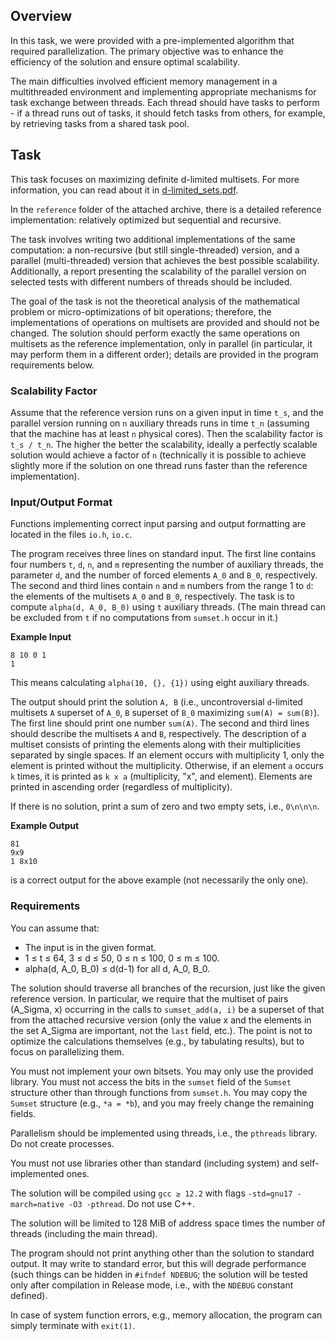 ## Overview

In this task, we were provided with a pre-implemented algorithm that required parallelization. The primary objective was to enhance the efficiency of the solution and ensure optimal scalability.

The main difficulties involved efficient memory management in a multithreaded environment and implementing appropriate mechanisms for task exchange between threads. Each thread should have tasks to perform - if a thread runs out of tasks, it should fetch tasks from others, for example, by retrieving tasks from a shared task pool.


## Task

This task focuses on maximizing definite d-limited multisets. For more information, you can read about it in [d-limited_sets.pdf](./d-limited_sets.pdf).

In the `reference` folder of the attached archive, there is a detailed reference implementation: relatively optimized but sequential and recursive.

The task involves writing two additional implementations of the same computation: a non-recursive (but still single-threaded) version, and a parallel (multi-threaded) version that achieves the best possible scalability. Additionally, a report presenting the scalability of the parallel version on selected tests with different numbers of threads should be included.

The goal of the task is not the theoretical analysis of the mathematical problem or micro-optimizations of bit operations; therefore, the implementations of operations on multisets are provided and should not be changed. The solution should perform exactly the same operations on multisets as the reference implementation, only in parallel (in particular, it may perform them in a different order); details are provided in the program requirements below.

### Scalability Factor

Assume that the reference version runs on a given input in time `t_s`, and the parallel version running on `n` auxiliary threads runs in time `t_n` (assuming that the machine has at least `n` physical cores). Then the scalability factor is `t_s / t_n`. The higher the better the scalability, ideally a perfectly scalable solution would achieve a factor of `n` (technically it is possible to achieve slightly more if the solution on one thread runs faster than the reference implementation).

### Input/Output Format

Functions implementing correct input parsing and output formatting are located in the files `io.h`, `io.c`.

The program receives three lines on standard input. The first line contains four numbers `t`, `d`, `n`, and `m` representing the number of auxiliary threads, the parameter `d`, and the number of forced elements `A_0` and `B_0`, respectively. The second and third lines contain `n` and `m` numbers from the range 1 to `d`: the elements of the multisets `A_0` and `B_0`, respectively. The task is to compute `alpha(d, A_0, B_0)` using `t` auxiliary threads. (The main thread can be excluded from `t` if no computations from `sumset.h` occur in it.)

**Example Input**

```
8 10 0 1
1
```

This means calculating `alpha(10, {}, {1})` using eight auxiliary threads.

The output should print the solution `A, B` (i.e., uncontroversial `d`-limited multisets `A` superset of `A_0`, `B` superset of `B_0` maximizing `sum(A) = sum(B)`). The first line should print one number `sum(A)`. The second and third lines should describe the multisets `A` and `B`, respectively. The description of a multiset consists of printing the elements along with their multiplicities separated by single spaces. If an element occurs with multiplicity 1, only the element is printed without the multiplicity. Otherwise, if an element `a` occurs `k` times, it is printed as `k x a` (multiplicity, "x", and element). Elements are printed in ascending order (regardless of multiplicity).

If there is no solution, print a sum of zero and two empty sets, i.e., `0\n\n\n`.

**Example Output**

```
81
9x9
1 8x10
```

is a correct output for the above example (not necessarily the only one).

### Requirements

You can assume that:

- The input is in the given format.
- 1 ≤ t ≤ 64, 3 ≤ d ≤ 50, 0 ≤ n ≤ 100, 0 ≤ m ≤ 100.
- alpha(d, A_0, B_0) ≤ d(d-1) for all d, A_0, B_0.

The solution should traverse all branches of the recursion, just like the given reference version. In particular, we require that the multiset of pairs (A_Sigma, x) occurring in the calls to `sumset_add(a, i)` be a superset of that from the attached recursive version (only the value x and the elements in the set A_Sigma are important, not the `last` field, etc.). The point is not to optimize the calculations themselves (e.g., by tabulating results), but to focus on parallelizing them.

You must not implement your own bitsets. You may only use the provided library. You must not access the bits in the `sumset` field of the `Sumset` structure other than through functions from `sumset.h`. You may copy the `Sumset` structure (e.g., `*a = *b`), and you may freely change the remaining fields.

Parallelism should be implemented using threads, i.e., the `pthreads` library. Do not create processes.

You must not use libraries other than standard (including system) and self-implemented ones.

The solution will be compiled using `gcc ≥ 12.2` with flags `-std=gnu17 -march=native -O3 -pthread`. Do not use C++.

The solution will be limited to 128 MiB of address space times the number of threads (including the main thread).

The program should not print anything other than the solution to standard output. It may write to standard error, but this will degrade performance (such things can be hidden in `#ifndef NDEBUG`; the solution will be tested only after compilation in Release mode, i.e., with the `NDEBUG` constant defined).

In case of system function errors, e.g., memory allocation, the program can simply terminate with `exit(1)`.